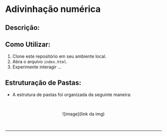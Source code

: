 # Adivinhação numérica



## Descrição: 

## Como Utilizar:

1. Clone este repositório em seu ambiente local.
2. Abra o arquivo `index.html`.
3. Experimente interagir ... 


## Estruturação de Pastas:

- A estrutura de pastas foi organizada da seguinte maneira:



</br>
<div style="text-align:center;">

![image](link da img)

</br>

---




